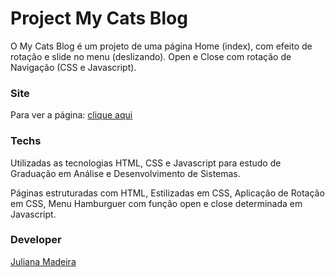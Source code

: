 # Project My Cats Blog
O My Cats Blog é um projeto de uma página Home (index), com efeito de rotação e slide no menu (deslizando). 
Open e Close com rotação de Navigação (CSS e Javascript).

### Site
Para ver a página: [clique aqui](https://juliana-madeira.github.io/my-cats-blog/)

### Techs
Utilizadas as tecnologias HTML, CSS e Javascript para estudo de Graduação em Análise e Desenvolvimento de Sistemas. 

Páginas estruturadas com HTML,
Estilizadas em CSS,
Aplicação de Rotação em CSS,
Menu Hamburguer com função open e close determinada em Javascript.

### Developer 
[Juliana Madeira](https://www.linkedin.com/in/juliana-g-madeira/)
